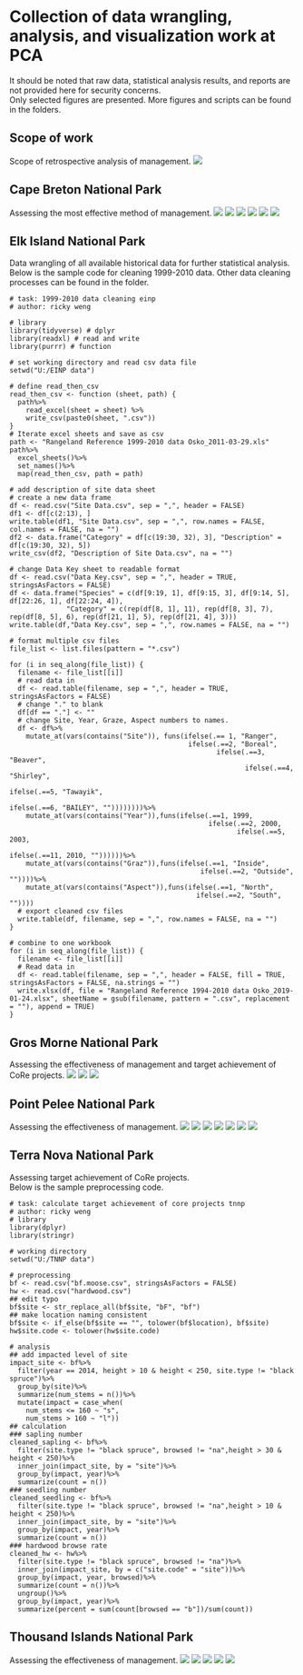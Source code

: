 # Collection of data wrangling, analysis, and visualization work at PCA
It should be noted that raw data, statistical analysis results, and reports are not provided here for security concerns.    
Only selected figures are presented. More figures and scripts can be found in the folders.
## Scope of work
Scope of retrospective analysis of management.
![](https://github.com/RickWeng/pca-collection/blob/master/scope/figures/scopeofreview.png)
## Cape Breton National Park
Assessing the most effective method of management.
![](https://github.com/RickWeng/pca-collection/blob/master/cbhnp/figures/browse-CI.png)
![](https://github.com/RickWeng/pca-collection/blob/master/cbhnp/figures/histogram-browse.png)
![](https://github.com/RickWeng/pca-collection/blob/master/cbhnp/figures/growth-WS.png)
![](https://github.com/RickWeng/pca-collection/blob/master/cbhnp/figures/Box-difference-WS.png)
![](https://github.com/RickWeng/pca-collection/blob/master/cbhnp/figures/difference-WS.png)
![](https://github.com/RickWeng/pca-collection/blob/master/cbhnp/figures/survival-species.png)
## Elk Island National Park
Data wrangling of all available historical data for further statistical analysis.   
Below is the sample code for cleaning 1999-2010 data. Other data cleaning processes can be found in the folder.
```
# task: 1999-2010 data cleaning einp
# author: ricky weng

# library
library(tidyverse) # dplyr
library(readxl) # read and write
library(purrr) # function

# set working directory and read csv data file 
setwd("U:/EINP data")

# define read_then_csv
read_then_csv <- function (sheet, path) {
  path%>%
    read_excel(sheet = sheet) %>% 
    write_csv(paste0(sheet, ".csv"))
}
# Iterate excel sheets and save as csv
path <- "Rangeland Reference 1999-2010 data Osko_2011-03-29.xls"
path%>%
  excel_sheets()%>%
  set_names()%>% 
  map(read_then_csv, path = path)

# add description of site data sheet
# create a new data frame 
df <- read.csv("Site Data.csv", sep = ",", header = FALSE)
df1 <- df[c(2:13), ]
write.table(df1, "Site Data.csv", sep = ",", row.names = FALSE, col.names = FALSE, na = "")
df2 <- data.frame("Category" = df[c(19:30, 32), 3], "Description" = df[c(19:30, 32), 5])
write_csv(df2, "Description of Site Data.csv", na = "")

# change Data Key sheet to readable format
df <- read.csv("Data Key.csv", sep = ",", header = TRUE, stringsAsFactors = FALSE)
df <- data.frame("Species" = c(df[9:19, 1], df[9:15, 3], df[9:14, 5], df[22:26, 1], df[22:24, 4]),
              "Category" = c(rep(df[8, 1], 11), rep(df[8, 3], 7), rep(df[8, 5], 6), rep(df[21, 1], 5), rep(df[21, 4], 3)))
write.table(df,"Data Key.csv", sep = ",", row.names = FALSE, na = "")

# format multiple csv files
file_list <- list.files(pattern = "*.csv")

for (i in seq_along(file_list)) {
  filename <- file_list[[i]]
  # read data in
  df <- read.table(filename, sep = ",", header = TRUE, stringsAsFactors = FALSE)
  # change "." to blank
  df[df == "."] <- ""
  # change Site, Year, Graze, Aspect numbers to names.
  df <- df%>%
    mutate_at(vars(contains("Site")), funs(ifelse(.== 1, "Ranger",
                                            ifelse(.==2, "Boreal",
                                                   ifelse(.==3, "Beaver",
                                                          ifelse(.==4, "Shirley",
                                                                 ifelse(.==5, "Tawayik",
                                                                        ifelse(.==6, "BAILEY", ""))))))))%>%
    mutate_at(vars(contains("Year")),funs(ifelse(.==1, 1999,
                                                 ifelse(.==2, 2000,
                                                        ifelse(.==5, 2003,
                                                               ifelse(.==11, 2010, ""))))))%>%
    mutate_at(vars(contains("Graz")),funs(ifelse(.==1, "Inside",
                                               ifelse(.==2, "Outside", ""))))%>%
    mutate_at(vars(contains("Aspect")),funs(ifelse(.==1, "North",
                                              ifelse(.==2, "South", ""))))
  # export cleaned csv files  
  write.table(df, filename, sep = ",", row.names = FALSE, na = "")
}  

# combine to one workbook
for (i in seq_along(file_list)) {
  filename <- file_list[[i]]
  # Read data in
  df <- read.table(filename, sep = ",", header = FALSE, fill = TRUE, stringsAsFactors = FALSE, na.strings = "")
  write.xlsx(df, file = "Rangeland Reference 1994-2010 data Osko_2019-01-24.xlsx", sheetName = gsub(filename, pattern = ".csv", replacement = ""), append = TRUE)
}
```
## Gros Morne National Park
Assessing the effectiveness of management and target achievement of CoRe projects.
![](https://github.com/RickWeng/pca-collection/blob/master/gmnp/figures/gmnp-moosepop.png)
![](https://github.com/RickWeng/pca-collection/blob/master/gmnp/figures/gmnp-woody-browse.png)
![](https://github.com/RickWeng/pca-collection/blob/master/gmnp/figures/gmnp-woody-growth.png)
## Point Pelee National Park
Assessing the effectiveness of management.
![](https://github.com/RickWeng/pca-collection/blob/master/ppnp/figures/Percent5Q1.png)
![](https://github.com/RickWeng/pca-collection/blob/master/ppnp/figures/Question4.png)
![](https://github.com/RickWeng/pca-collection/blob/master/ppnp/figures/Question42.png)
![](https://github.com/RickWeng/pca-collection/blob/master/ppnp/figures/Sleepy%20Hollow_species.png)
![](https://github.com/RickWeng/pca-collection/blob/master/ppnp/figures/Q52.png)
![](https://github.com/RickWeng/pca-collection/blob/master/ppnp/figures/Q7_overall.png)
![](https://github.com/RickWeng/pca-collection/blob/master/ppnp/figures/Q7_individual.png)
## Terra Nova National Park
Assessing target achievement of CoRe projects.    
Below is the sample preprocessing code.
```
# task: calculate target achievement of core projects tnnp
# author: ricky weng
# library
library(dplyr)
library(stringr)

# working directory
setwd("U:/TNNP data")

# preprocessing
bf <- read.csv("bf.moose.csv", stringsAsFactors = FALSE)
hw <- read.csv("hardwood.csv")
## edit typo
bf$site <- str_replace_all(bf$site, "bF", "bf")
## make location naming consistent
bf$site <- if_else(bf$site == "", tolower(bf$location), bf$site)
hw$site.code <- tolower(hw$site.code)

# analysis
## add impacted level of site
impact_site <- bf%>%
  filter(year == 2014, height > 10 & height < 250, site.type != "black spruce")%>%
  group_by(site)%>%
  summarize(num_stems = n())%>%
  mutate(impact = case_when(
    num_stems <= 160 ~ "s",
    num_stems > 160 ~ "l"))
## calculation
### sapling number
cleaned_sapling <- bf%>%
  filter(site.type != "black spruce", browsed != "na",height > 30 & height < 250)%>%
  inner_join(impact_site, by = "site")%>%
  group_by(impact, year)%>%
  summarize(count = n())
### seedling number
cleaned_seedling <- bf%>%
  filter(site.type != "black spruce", browsed != "na",height > 10 & height < 250)%>%
  inner_join(impact_site, by = "site")%>%
  group_by(impact, year)%>%
  summarize(count = n())
### hardwood browse rate
cleaned_hw <- hw%>%
  filter(site.type != "black spruce", browsed != "na")%>%
  inner_join(impact_site, by = c("site.code" = "site"))%>%
  group_by(impact, year, browsed)%>%
  summarize(count = n())%>%
  ungroup()%>%
  group_by(impact, year)%>%
  summarize(percent = sum(count[browsed == "b"])/sum(count))
```
## Thousand Islands National Park
Assessing the effectiveness of management.
![](https://github.com/RickWeng/pca-collection/blob/master/tinp/figures/tinp-spring-sum.png)
![](https://github.com/RickWeng/pca-collection/blob/master/tinp/figures/tinp-spring-prop.png)
![](https://github.com/RickWeng/pca-collection/blob/master/tinp/figures/tinp-sw-seedling.png)
![](https://github.com/RickWeng/pca-collection/blob/master/tinp/figures/tinp-dba-sp.png)
![](https://github.com/RickWeng/pca-collection/blob/master/tinp/figures/tinp-dbb-sp.png)
